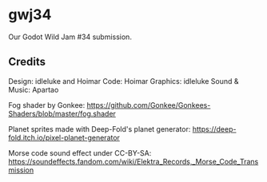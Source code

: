 # gwj34
Our Godot Wild Jam #34 submission.


## Credits

Design: idleluke and Hoimar
Code: Hoimar
Graphics: idleluke
Sound & Music: Apartao


Fog shader by Gonkee: https://github.com/Gonkee/Gonkees-Shaders/blob/master/fog.shader

Planet sprites made with Deep-Fold's planet generator: https://deep-fold.itch.io/pixel-planet-generator

Morse code sound effect under CC-BY-SA: https://soundeffects.fandom.com/wiki/Elektra_Records,_Morse_Code_Transmission
